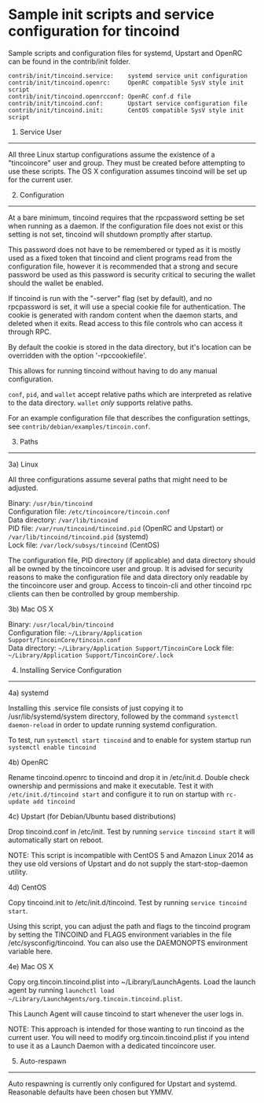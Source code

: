 Sample init scripts and service configuration for tincoind
==========================================================

Sample scripts and configuration files for systemd, Upstart and OpenRC
can be found in the contrib/init folder.

    contrib/init/tincoind.service:    systemd service unit configuration
    contrib/init/tincoind.openrc:     OpenRC compatible SysV style init script
    contrib/init/tincoind.openrcconf: OpenRC conf.d file
    contrib/init/tincoind.conf:       Upstart service configuration file
    contrib/init/tincoind.init:       CentOS compatible SysV style init script

1. Service User
---------------------------------

All three Linux startup configurations assume the existence of a "tincoincore" user
and group.  They must be created before attempting to use these scripts.
The OS X configuration assumes tincoind will be set up for the current user.

2. Configuration
---------------------------------

At a bare minimum, tincoind requires that the rpcpassword setting be set
when running as a daemon.  If the configuration file does not exist or this
setting is not set, tincoind will shutdown promptly after startup.

This password does not have to be remembered or typed as it is mostly used
as a fixed token that tincoind and client programs read from the configuration
file, however it is recommended that a strong and secure password be used
as this password is security critical to securing the wallet should the
wallet be enabled.

If tincoind is run with the "-server" flag (set by default), and no rpcpassword is set,
it will use a special cookie file for authentication. The cookie is generated with random
content when the daemon starts, and deleted when it exits. Read access to this file
controls who can access it through RPC.

By default the cookie is stored in the data directory, but it's location can be overridden
with the option '-rpccookiefile'.

This allows for running tincoind without having to do any manual configuration.

`conf`, `pid`, and `wallet` accept relative paths which are interpreted as
relative to the data directory. `wallet` *only* supports relative paths.

For an example configuration file that describes the configuration settings,
see `contrib/debian/examples/tincoin.conf`.

3. Paths
---------------------------------

3a) Linux

All three configurations assume several paths that might need to be adjusted.

Binary:              `/usr/bin/tincoind`  
Configuration file:  `/etc/tincoincore/tincoin.conf`  
Data directory:      `/var/lib/tincoind`  
PID file:            `/var/run/tincoind/tincoind.pid` (OpenRC and Upstart) or `/var/lib/tincoind/tincoind.pid` (systemd)  
Lock file:           `/var/lock/subsys/tincoind` (CentOS)  

The configuration file, PID directory (if applicable) and data directory
should all be owned by the tincoincore user and group.  It is advised for security
reasons to make the configuration file and data directory only readable by the
tincoincore user and group.  Access to tincoin-cli and other tincoind rpc clients
can then be controlled by group membership.

3b) Mac OS X

Binary:              `/usr/local/bin/tincoind`  
Configuration file:  `~/Library/Application Support/TincoinCore/tincoin.conf`  
Data directory:      `~/Library/Application Support/TincoinCore`
Lock file:           `~/Library/Application Support/TincoinCore/.lock`

4. Installing Service Configuration
-----------------------------------

4a) systemd

Installing this .service file consists of just copying it to
/usr/lib/systemd/system directory, followed by the command
`systemctl daemon-reload` in order to update running systemd configuration.

To test, run `systemctl start tincoind` and to enable for system startup run
`systemctl enable tincoind`

4b) OpenRC

Rename tincoind.openrc to tincoind and drop it in /etc/init.d.  Double
check ownership and permissions and make it executable.  Test it with
`/etc/init.d/tincoind start` and configure it to run on startup with
`rc-update add tincoind`

4c) Upstart (for Debian/Ubuntu based distributions)

Drop tincoind.conf in /etc/init.  Test by running `service tincoind start`
it will automatically start on reboot.

NOTE: This script is incompatible with CentOS 5 and Amazon Linux 2014 as they
use old versions of Upstart and do not supply the start-stop-daemon utility.

4d) CentOS

Copy tincoind.init to /etc/init.d/tincoind. Test by running `service tincoind start`.

Using this script, you can adjust the path and flags to the tincoind program by
setting the TINCOIND and FLAGS environment variables in the file
/etc/sysconfig/tincoind. You can also use the DAEMONOPTS environment variable here.

4e) Mac OS X

Copy org.tincoin.tincoind.plist into ~/Library/LaunchAgents. Load the launch agent by
running `launchctl load ~/Library/LaunchAgents/org.tincoin.tincoind.plist`.

This Launch Agent will cause tincoind to start whenever the user logs in.

NOTE: This approach is intended for those wanting to run tincoind as the current user.
You will need to modify org.tincoin.tincoind.plist if you intend to use it as a
Launch Daemon with a dedicated tincoincore user.

5. Auto-respawn
-----------------------------------

Auto respawning is currently only configured for Upstart and systemd.
Reasonable defaults have been chosen but YMMV.
